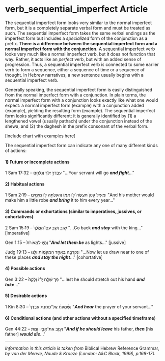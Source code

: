 # verb_sequential_imperfect Article
The sequential imperfect form looks very similar to the normal imperfect form, but it is a completely separate verbal form and must be treated as such. The sequential imperfect form takes the same verbal endings as the imperfect form but includes a *specialized* form of the conjunction as a prefix.  **There is a difference between the sequential imperfect form and a normal imperfect form with the conjunction.**  A sequential imperfect verb looks very much like a normal imperfect verb, but it does not function that way. Rather, it acts like an *perfect* verb, but with an added sense of progression.  Thus, a sequential imperfect verb is connected to some earlier verb to form a sequence, either a sequence of time or a sequence of thought. In Hebrew narratives, a new sentence usually begins with a sequential imperfect verb.

Generally speaking, the sequential imperfect form is easily distinguished from the normal imperfect form with a conjunction.  In plain terms, the normal imperfect form with a conjunction looks exactly like what one would expect: a normal imperfect form (example) with a conjunction added (example), yielding the resulting form (example).  The sequential imperfect form looks significantly different; it is generally identified by (1) a lengthened vowel (usually pathach) under the conjunction instead of the shewa, and (2) the daghesh in the prefix consonant of the verbal form.  

[include chart with examples here]

The sequential imperfect form can indicate any one of many different kinds of actions:

#### **1) Future or incomplete actions**
1 Sam 17:32 –  עַבְדְּךָ֣ יֵלֵ֔ךְ וְנִלְחַ֖ם  "...Your servant will go ***and fight***..."


#### **2) Habitual actions**
1 Sam 2:19 –  וּמְעִ֤יל קָטֹן֙ תַּעֲשֶׂה־לּ֣וֹ אִמּ֔וֹ וְהַעַלְתָ֥ה ל֖וֹ מִיָּמִ֣ים  "And his mother would make him a little robe ***and bring*** it to him every year..."


#### **3) Commands or exhortations (similar to imperatives, jussives, or cohortatives)**
2 Sam 15:19 –  שׁ֣וּב וְשֵׁ֤ב עִם־הַמֶּ֙לֶךְ֙  "...Go back ***and stay*** with the king..." [imperative]

Gen 1:15 –  וְהָי֤וּ לִמְאוֹרֹת֙   "***And let them be*** as lights..." [jussive]

Judg 19:13 –  וְנִקְרְבָ֖ה בְּאַחַ֣ד הַמְּקֹמ֑וֹת וְלַ֥נּוּ  "...Now let us draw near to one of these places ***and stay the night***..." [cohortative]


#### **4) Possible actions**
Gen 3:22 –  פֶּן־יִשְׁלַ֣ח יָד֗וֹ וְלָקַח֙  "...lest he should stretch out his hand ***and take***..."  


#### **5) Desirable actions**
1 Kin 8:30 –  וְשָׁ֨מַעְתָּ֜ אֶל־תְּחִנַּ֤ת עַבְדְּךָ֙  "***And hear*** the prayer of your servant..."


#### **6) Conditional actions (and other actions without a specified timeframe)**
Gen 44:22 –  וְעָזַ֥ב אֶת־אָבִ֖יו וָמֵֽת׃  "***And if he should leave*** his father, ***then*** [his father] ***would die***..."

-------------------------------------------

*Information in this article is taken from* Biblical Hebrew Reference Grammar, *by van der Merwe, Naude & Kroeze (London: A&C Black, 1999), p.168-171.*